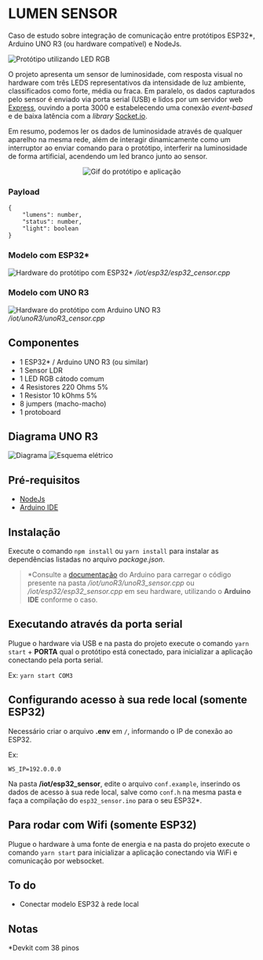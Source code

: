 # LUMEN SENSOR

Caso de estudo sobre integração de comunicação entre protótipos ESP32*, Arduino UNO R3 (ou hardware compatível) e NodeJs.

![Protótipo utilizando LED RGB](https://i.imgur.com/BBvfBvv.png)

O projeto apresenta um sensor de luminosidade, com resposta visual no hardware com três LEDS representativos da intensidade de luz ambiente, classificados como forte, média ou fraca. Em paralelo, os dados capturados pelo sensor é enviado via porta serial (USB) e lidos por um servidor web [Express](https://expressjs.com/pt-br/), ouvindo a porta 3000 e estabelecendo uma conexão *event-based* e de baixa latência com a *library* [Socket.io](https://socket.io/).

Em resumo, podemos ler os dados de luminosidade através de qualquer aparelho na mesma rede, além de interagir dinamicamente como um interruptor ao enviar comando para o protótipo, interferir na luminosidade de forma artificial, acendendo um led branco junto ao sensor.

<div align="center">

![Gif do protótipo e aplicação](https://s8.gifyu.com/images/WhatsApp-Video-2022-05-10-at-16.08.03.gif)
</div>

### Payload
```
{
    "lumens": number,
    "status": number,
    "light": boolean
}
```
### Modelo com ESP32*
![Hardware do protótipo com ESP32*](https://i.imgur.com/obwEFyt.png) */iot/esp32/esp32_censor.cpp*

### Modelo com UNO R3
![Hardware do protótipo com Arduino UNO R3](https://i.imgur.com/tnYXOCP.jpg) */iot/unoR3/unoR3_censor.cpp*

## Componentes

- 1 ESP32* / Arduino UNO R3 (ou similar)
- 1 Sensor LDR
- 1 LED RGB cátodo comum
- 4 Resistores 220 Ohms 5%
- 1 Resistor 10 kOhms 5%
- 8 jumpers (macho-macho)
- 1 protoboard

## Diagrama UNO R3

![Diagrama](https://i.imgur.com/rWzb9GZ.jpeg)
![Esquema elétrico](https://i.imgur.com/juitD82.jpeg)

## Pré-requisitos

- [NodeJs](https://nodejs.org/en/)
- [Arduino IDE](https://www.arduino.cc/en/software)

## Instalação

Execute o comando `npm install` ou `yarn install` para instalar as dependências listadas no arquivo *package.json*.

> *Consulte a [documentação](https://www.arduino.cc/en/Guide) do Arduino para carregar o código presente na pasta */iot/unoR3/unoR3_sensor.cpp* ou */iot/esp32/esp32_sensor.cpp* em seu hardware, utilizando o **Arduino IDE** conforme o caso.

## Executando através da porta serial

Plugue o hardware via USB e na pasta do projeto execute o comando `yarn start` + **PORTA** qual o protótipo está conectado, para inicializar a aplicação conectando pela porta serial.

Ex: `yarn start COM3`

## Configurando acesso à sua rede local (somente ESP32)

Necessário criar o arquivo **.env** em `/`, informando o IP de conexão ao ESP32.

Ex:
```
WS_IP=192.0.0.0
```

Na pasta **/iot/esp32_sensor**, edite o arquivo `conf.example`, inserindo os dados de acesso à sua rede local, salve como `conf.h` na mesma pasta e faça a compilação do `esp32_sensor.ino` para o seu ESP32*.

## Para rodar com Wifi (somente ESP32)

Plugue o hardware à uma fonte de energia e na pasta do projeto execute o comando `yarn start` para inicializar a aplicação conectando via WiFi e comunicação por websocket.

## To do
- Conectar modelo ESP32 à rede local

## Notas
*Devkit com 38 pinos